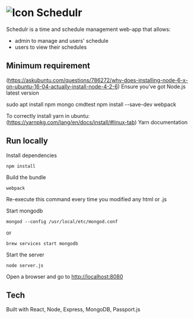 # ![Icon](https://raw.githubusercontent.com/clsavino/react-shift-scheduler/master/public/assets/images/logo-small.png) Schedulr
Schedulr is a time and schedule management web-app that allows:
* admin to manage and users' schedule
* users to view their schedules

## Minimum requirement

(https://askubuntu.com/questions/786272/why-does-installing-node-6-x-on-ubuntu-16-04-actually-install-node-4-2-6) Ensure you've got Node.js latest version

sudo apt install npm mongo cmdtest
npm install --save-dev webpack

To correctly install yarn in ubuntu: 
(https://yarnpkg.com/lang/en/docs/install/#linux-tab) Yarn documentation

## Run locally
Install dependencies

```shell
npm install
```

Build the bundle
```shell
webpack
```
Re-execute this command every time you modified any html or .js

Start mongodb
```shell
mongod --config /usr/local/etc/mongod.conf
```
or 
```shell
brew services start mongodb
```


Start the server
```shell
node server.js
```

Open a browser and go to [http://localhost:8080](http://localhost:8080)

## Tech
Built with React, Node, Express, MongoDB, Passport.js